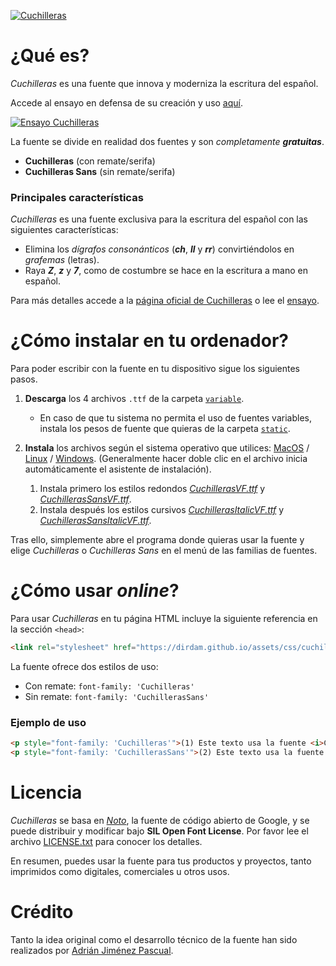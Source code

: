 [![Cuchilleras](https://dirdam.github.io/images/logo_cuchilleras.png)](https://dirdam.github.io/cuchilleras.html)

# ¿Qué es?

*Cuchilleras* es una fuente que innova y moderniza la escritura del español.

Accede al ensayo en defensa de su creación y uso [aquí](https://dirdam.github.io/assets/others/Cuchilleras.pdf).

[![Ensayo Cuchilleras](https://dirdam.github.io/images/pic_cuchilleras_preview.png)](https://dirdam.github.io/assets/others/Cuchilleras.pdf)

La fuente se divide en realidad dos fuentes y son *completamente* ***gratuitas***.

- **Cuchilleras** (con remate/serifa)
- **Cuchilleras Sans** (sin remate/serifa)

### Principales características

*Cuchilleras* es una fuente exclusiva para la escritura del español con las siguientes características:

- Elimina los *dígrafos consonánticos* (***ch***, ***ll*** y ***rr***) convirtiéndolos en *grafemas* (letras).
- Raya ***Z***, ***z*** y ***7***, como de costumbre se hace en la escritura a mano en español.

Para más detalles accede a la [página oficial de Cuchilleras](https://dirdam.github.io/cuchilleras) o lee el [ensayo](https://dirdam.github.io/assets/others/Cuchilleras.pdf).

# ¿Cómo instalar en tu ordenador?

Para poder escribir con la fuente en tu dispositivo sigue los siguientes pasos.
1. **Descarga** los 4 archivos `.ttf` de la carpeta [`variable`](./variable/).
    - En caso de que tu sistema no permita el uso de fuentes variables, instala los pesos de fuente que quieras de la carpeta [`static`](./static/).
2. **Instala** los archivos según el sistema operativo que utilices: [MacOS](https://support.apple.com/es-es/guide/font-book/fntbk1000/mac) / [Linux](https://www.google.com/search?q=instalar+fuentes+en+gnu%2Blinux) / [Windows](https://support.microsoft.com/es-es/office/agregar-una-fuente-b7c5f17c-4426-4b53-967f-455339c564c1). (Generalmente hacer doble clic en el archivo inicia automáticamente el asistente de instalación).

    1. Instala primero los estilos redondos *[CuchillerasVF.ttf](./variable/CuchillerasVF.ttf)* y *[CuchillerasSansVF.ttf](./variable/CuchillerasSansVF.ttf)*.
    2. Instala después los estilos cursivos *[CuchillerasItalicVF.ttf](./variable/CuchillerasItalicVF.ttf)* y *[CuchillerasSansItalicVF.ttf](./variable/CuchillerasSansItalicVF.ttf)*.

Tras ello, simplemente abre el programa donde quieras usar la fuente y elige *Cuchilleras* o *Cuchilleras Sans* en el menú de las familias de fuentes.

# ¿Cómo usar *online*?

Para usar *Cuchilleras* en tu página HTML incluye la siguiente referencia en la sección `<head>`:
```html
<link rel="stylesheet" href="https://dirdam.github.io/assets/css/cuchilleras.css">
```

La fuente ofrece dos estilos de uso:
- Con remate: `font-family: 'Cuchilleras'`
- Sin remate: `font-family: 'CuchillerasSans'`

### Ejemplo de uso

```html
<p style="font-family: 'Cuchilleras'">(1) Este texto usa la fuente <i>Cuchilleras</i> (<b>con</b> remate).</p>
<p style="font-family: 'CuchillerasSans'">(2) Este texto usa la fuente <i>Cuchilleras Sans</i> (<b>sin</b> remate).</p>
```

# Licencia

*Cuchilleras* se basa en [*Noto*](https://fonts.google.com/noto), la fuente de código abierto de Google, y se puede distribuir y modificar bajo **SIL Open Font License**. Por favor lee el archivo [LICENSE.txt](./LICENSE.txt) para conocer los detalles.

En resumen, puedes usar la fuente para tus productos y proyectos, tanto imprimidos como digitales, comerciales u otros usos.

# Crédito

Tanto la idea original como el desarrollo técnico de la fuente han sido realizados por [Adrián Jiménez Pascual](https://dirdam.github.io#es).
